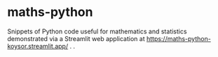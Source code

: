 # maths-python
Snippets of Python code useful for mathematics and statistics demonstrated via a Streamlit web application at https://maths-python-koysor.streamlit.app/ .
.
